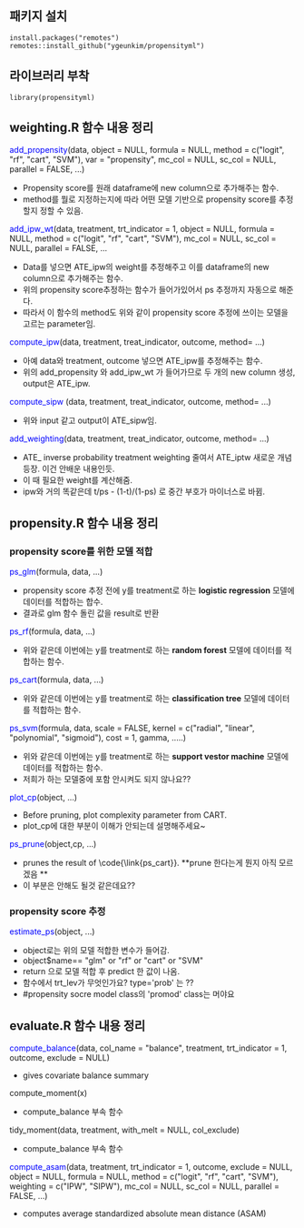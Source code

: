 ## 패키지 설치

```
install.packages("remotes")
remotes::install_github("ygeunkim/propensityml")

```

## 라이브러리 부착

```
library(propensityml)

```

## weighting.R 함수 내용 정리
<span style="color:blue">add_propensity</span>(data, object = NULL, formula = NULL, method = c("logit", "rf", "cart", "SVM"), var = "propensity", mc_col = NULL, sc_col = NULL, parallel = FALSE, ...)
 - Propensity score를 원래 dataframe에 new column으로 추가해주는 함수. 
 - method를 뭘로 지정하는지에 따라 어떤 모델 기반으로 propensity score를 추정할지 정할 수 있음.

<span style="color:blue">add_ipw_wt</span>(data, treatment, trt_indicator = 1, object = NULL, formula = NULL, method = c("logit", "rf", "cart", "SVM"), mc_col = NULL, sc_col = NULL, parallel = FALSE, ...
 - Data를 넣으면 ATE_ipw의 weight를 추정해주고 이를 dataframe의 new column으로 추가해주는 함수. 
 - 위의 propensity score추정하는 함수가 들어가있어서 ps 추정까지 자동으로 해준다. 
 - 따라서 이 함수의 method도 위와 같이 propensity score 추정에 쓰이는 모델을 고르는 parameter임.

<span style="color:blue">compute_ipw</span>(data, treatment, treat_indicator, outcome, method= ...)
 - 아예 data와 treatment, outcome 넣으면 ATE_ipw를 추정해주는 함수. 
 - 위의 add_propensity 와 add_ipw_wt 가 들어가므로 두 개의 new column 생성, output은 ATE_ipw.

<span style="color:blue">compute_sipw </span>(data, treatment, treat_indicator, outcome, method= ...)
 - 위와 input 같고 output이 ATE_sipw임.

<span style="color:blue">add_weighting</span>(data, treatment, treat_indicator, outcome, method= ...)
 - ATE_ inverse probability treatment weighting 줄여서 ATE_iptw 새로운 개념 등장. 이건 안배운 내용인듯. 
 - 이 때 필요한 weight를 계산해줌. 
 - ipw와 거의 똑같은데 t/ps - (1-t)/(1-ps) 로 중간 부호가 마이너스로 바뀜.

## propensity.R 함수 내용 정리
### propensity score를 위한 모델 적합

<span style="color:blue">ps_glm</span>(formula, data, ...)
 - propensity score 추정 전에 y를 treatment로 하는 **logistic regression** 모델에 데이터를 적합하는 합수.
 - 결과로 glm 함수 돌린 값을 result로 반환

<span style="color:blue">ps_rf</span>(formula, data, ...)
 - 위와 같은데 이번에는 y를 treatment로 하는 **random forest** 모델에 데이터를 적합하는 함수.

<span style="color:blue">ps_cart</span>(formula, data, ...)
 - 위와 같은데 이번에는 y를 treatment로 하는 **classification tree** 모델에 데이터를 적합하는 함수.

<span style="color:blue">ps_svm</span>(formula, data, scale = FALSE, kernel = c("radial", "linear", "polynomial", "sigmoid"), cost = 1, gamma, .....)
 - 위와 같은데 이번에는 y를 treatment로 하는 **support vestor machine** 모델에 데이터를 적합하는 함수.
 - 저희가 하는 모델중에 포함 안시켜도 되지 않나요?? 

<span style="color:blue">plot_cp</span>(object, ...)
 - Before pruning, plot complexity parameter from CART.
 - plot_cp에 대한 부분이 이해가 안되는데 설명해주세요~ 

<span style="color:blue">ps_prune</span>(object,cp, ...)
 - prunes the result of \code{\link{ps_cart}}. **prune 한다는게 뭔지 아직 모르겠음 **
 - 이 부분은 안해도 될것 같은데요?? 

### propensity score 추정

<span style="color:blue">estimate_ps</span>(object, ...)
 - object로는 위의 모델 적합한 변수가 들어감.
 - object$name== "glm" or "rf" or "cart" or "SVM" 
 - return 으로 모델 적합 후 predict 한 값이 나옴.
 - 함수에서 trt_lev가 무엇인가요? type='prob' 는 ?? 
 - #propensity socre model class의 'promod' class는 머야요

## evaluate.R 함수 내용 정리
<span style="color:blue">compute_balance</span>(data, col_name = "balance", treatment, trt_indicator = 1, outcome, exclude = NULL)
 - gives covariate balance summary

compute_moment(x)
 - compute_balance 부속 함수

tidy_moment(data, treatment, with_melt = NULL, col_exclude)
 - compute_balance 부속 함수
 
<span style="color:blue">compute_asam</span>(data, treatment, trt_indicator = 1, outcome, exclude = NULL,
                         object = NULL, formula = NULL, method = c("logit", "rf", "cart", "SVM"), weighting = c("IPW", "SIPW"), mc_col = NULL, sc_col = NULL, parallel = FALSE, ...)
 - computes average standardized absolute mean distance (ASAM)
                     
                         

